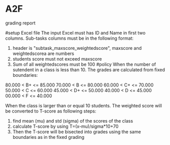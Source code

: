 # A2F
grading report

#setup Excel file
The input Excel must has ID and Name in first two columns. Sub-tasks columns must be in the following format:
1. header is "subtask_maxscore_weightedscore", maxscore and weightedscorea are numbers
2. students score must not exceed maxscore
3. Sum of all weightedscores must be 100
#policy
When the number of sutendent in a class is less than 10. The grades are calculated from fixed boundaries:

80.000 < B+ <= 85.000
70.000 < B <= 80.000
60.000 < C+ <= 70.000
50.000 < C <= 60.000
45.000 < D+ <= 50.000
40.000 < D <= 45.000
00.000 < F <= 40.000

When the class is larger than or equal 10 students. The weighted score will be converted to T-score as following steps:
1. find mean (mu) and std (sigma) of the scores of the class
2. calculate T-score by using T=(x-mu)/sigma*10+70
3. Then the T-score will be bisected into grades using the same boundaries as in the fixed grading
